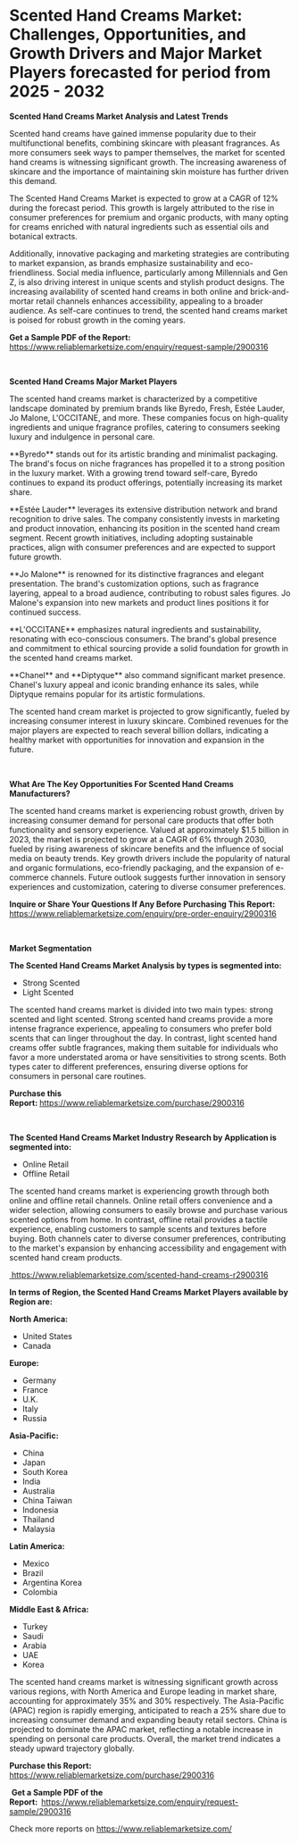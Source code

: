 <p><h1>Scented Hand Creams Market: Challenges, Opportunities, and Growth Drivers and Major Market Players forecasted for period from 2025 - 2032</h1></p><p><strong>Scented Hand Creams Market Analysis and Latest Trends</strong></p>
<p><p>Scented hand creams have gained immense popularity due to their multifunctional benefits, combining skincare with pleasant fragrances. As more consumers seek ways to pamper themselves, the market for scented hand creams is witnessing significant growth. The increasing awareness of skincare and the importance of maintaining skin moisture has further driven this demand. </p><p>The Scented Hand Creams Market is expected to grow at a CAGR of 12% during the forecast period. This growth is largely attributed to the rise in consumer preferences for premium and organic products, with many opting for creams enriched with natural ingredients such as essential oils and botanical extracts. </p><p>Additionally, innovative packaging and marketing strategies are contributing to market expansion, as brands emphasize sustainability and eco-friendliness. Social media influence, particularly among Millennials and Gen Z, is also driving interest in unique scents and stylish product designs. The increasing availability of scented hand creams in both online and brick-and-mortar retail channels enhances accessibility, appealing to a broader audience. As self-care continues to trend, the scented hand creams market is poised for robust growth in the coming years.</p></p>
<p><strong>Get a Sample PDF of the Report:&nbsp;</strong> <a href="https://www.reliablemarketsize.com/enquiry/request-sample/2900316?utm_campaign=3386&utm_medium=2&utm_source=Github&utm_content=ia&utm_term=16032025&utm_id=scented-hand-creams">https://www.reliablemarketsize.com/enquiry/request-sample/2900316</a></p>
<p>&nbsp;</p>
<p><strong>Scented Hand Creams Major Market Players</strong></p>
<p><p>The scented hand creams market is characterized by a competitive landscape dominated by premium brands like Byredo, Fresh, Estée Lauder, Jo Malone, L'OCCITANE, and more. These companies focus on high-quality ingredients and unique fragrance profiles, catering to consumers seeking luxury and indulgence in personal care.</p><p>**Byredo** stands out for its artistic branding and minimalist packaging. The brand's focus on niche fragrances has propelled it to a strong position in the luxury market. With a growing trend toward self-care, Byredo continues to expand its product offerings, potentially increasing its market share.</p><p>**Estée Lauder** leverages its extensive distribution network and brand recognition to drive sales. The company consistently invests in marketing and product innovation, enhancing its position in the scented hand cream segment. Recent growth initiatives, including adopting sustainable practices, align with consumer preferences and are expected to support future growth.</p><p>**Jo Malone** is renowned for its distinctive fragrances and elegant presentation. The brand's customization options, such as fragrance layering, appeal to a broad audience, contributing to robust sales figures. Jo Malone's expansion into new markets and product lines positions it for continued success.</p><p>**L'OCCITANE** emphasizes natural ingredients and sustainability, resonating with eco-conscious consumers. The brand's global presence and commitment to ethical sourcing provide a solid foundation for growth in the scented hand creams market.</p><p>**Chanel** and **Diptyque** also command significant market presence. Chanel's luxury appeal and iconic branding enhance its sales, while Diptyque remains popular for its artistic formulations.</p><p>The scented hand cream market is projected to grow significantly, fueled by increasing consumer interest in luxury skincare. Combined revenues for the major players are expected to reach several billion dollars, indicating a healthy market with opportunities for innovation and expansion in the future.</p></p>
<p>&nbsp;</p>
<p><strong>What Are The Key Opportunities For Scented Hand Creams Manufacturers?</strong></p>
<p><p>The scented hand creams market is experiencing robust growth, driven by increasing consumer demand for personal care products that offer both functionality and sensory experience. Valued at approximately $1.5 billion in 2023, the market is projected to grow at a CAGR of 6% through 2030, fueled by rising awareness of skincare benefits and the influence of social media on beauty trends. Key growth drivers include the popularity of natural and organic formulations, eco-friendly packaging, and the expansion of e-commerce channels. Future outlook suggests further innovation in sensory experiences and customization, catering to diverse consumer preferences.</p></p>
<p><strong>Inquire or Share Your Questions If Any Before Purchasing This Report:</strong> <a href="https://www.reliablemarketsize.com/enquiry/pre-order-enquiry/2900316?utm_campaign=3386&utm_medium=2&utm_source=Github&utm_content=ia&utm_term=16032025&utm_id=scented-hand-creams">https://www.reliablemarketsize.com/enquiry/pre-order-enquiry/2900316</a></p>
<p>&nbsp;</p>
<p><strong>Market Segmentation</strong></p>
<p><strong>The Scented Hand Creams Market Analysis by types is segmented into:</strong></p>
<p><ul><li>Strong Scented</li><li>Light Scented</li></ul></p>
<p><p>The scented hand creams market is divided into two main types: strong scented and light scented. Strong scented hand creams provide a more intense fragrance experience, appealing to consumers who prefer bold scents that can linger throughout the day. In contrast, light scented hand creams offer subtle fragrances, making them suitable for individuals who favor a more understated aroma or have sensitivities to strong scents. Both types cater to different preferences, ensuring diverse options for consumers in personal care routines.</p></p>
<p><strong>Purchase this Report:&nbsp;</strong><a href="https://www.reliablemarketsize.com/purchase/2900316?utm_campaign=3386&utm_medium=2&utm_source=Github&utm_content=ia&utm_term=16032025&utm_id=scented-hand-creams">https://www.reliablemarketsize.com/purchase/2900316</a></p>
<p>&nbsp;</p>
<p><strong>The Scented Hand Creams Market Industry Research by Application is segmented into:</strong></p>
<p><ul><li>Online Retail</li><li>Offline Retail</li></ul></p>
<p><p>The scented hand creams market is experiencing growth through both online and offline retail channels. Online retail offers convenience and a wider selection, allowing consumers to easily browse and purchase various scented options from home. In contrast, offline retail provides a tactile experience, enabling customers to sample scents and textures before buying. Both channels cater to diverse consumer preferences, contributing to the market's expansion by enhancing accessibility and engagement with scented hand cream products.</p></p>
<p><a href="https://www.reliablemarketsize.com/scented-hand-creams-r2900316?utm_campaign=3386&utm_medium=2&utm_source=Github&utm_content=ia&utm_term=16032025&utm_id=scented-hand-creams">&nbsp;https://www.reliablemarketsize.com/scented-hand-creams-r2900316</a></p>
<p><strong>In terms of Region, the Scented Hand Creams Market Players available by Region are:</strong></p>
<p>
    <p> <strong> North America: </strong>
        <ul>
            <li>United States</li>
            <li>Canada</li>
        </ul>
        </p> 
    <p> <strong> Europe: </strong>
        <ul>
            <li>Germany</li>
            <li>France</li>
            <li>U.K.</li>
            <li>Italy</li>
            <li>Russia</li>
        </ul>
        </p> 
    <p> <strong> Asia-Pacific: </strong>
        <ul>
            <li>China</li>
            <li>Japan</li>
            <li>South Korea</li>
            <li>India</li>
            <li>Australia</li>
            <li>China Taiwan</li>
            <li>Indonesia</li>
            <li>Thailand</li>
            <li>Malaysia</li>
        </ul>
        </p> 
    <p> <strong> Latin America: </strong>
        <ul>
            <li>Mexico</li>
            <li>Brazil</li>
            <li>Argentina Korea</li>
            <li>Colombia</li>
        </ul>
        </p> 
    <p> <strong> Middle East & Africa: </strong>
        <ul>
            <li>Turkey</li>
            <li>Saudi</li>
            <li>Arabia</li>
            <li>UAE</li>
            <li>Korea</li>
        </ul>
    </p>
    </p>
<p><p>The scented hand creams market is witnessing significant growth across various regions, with North America and Europe leading in market share, accounting for approximately 35% and 30% respectively. The Asia-Pacific (APAC) region is rapidly emerging, anticipated to reach a 25% share due to increasing consumer demand and expanding beauty retail sectors. China is projected to dominate the APAC market, reflecting a notable increase in spending on personal care products. Overall, the market trend indicates a steady upward trajectory globally.</p></p>
<p><strong>Purchase this Report: </strong><a href="https://www.reliablemarketsize.com/purchase/2900316?utm_campaign=3386&utm_medium=2&utm_source=Github&utm_content=ia&utm_term=16032025&utm_id=scented-hand-creams">https://www.reliablemarketsize.com/purchase/2900316</a></p>
<p>&nbsp;<strong>Get a Sample PDF of the Report:&nbsp;&nbsp;</strong><a href="https://www.reliablemarketsize.com/enquiry/request-sample/2900316?utm_campaign=3386&utm_medium=2&utm_source=Github&utm_content=ia&utm_term=16032025&utm_id=scented-hand-creams">https://www.reliablemarketsize.com/enquiry/request-sample/2900316</a></p>
<p><strong></strong></p>
<p>Check more reports on <a href="https://www.reliablemarketsize.com/?utm_campaign=3386&utm_medium=2&utm_source=Github&utm_content=ia&utm_term=16032025&utm_id=scented-hand-creams">https://www.reliablemarketsize.com/</a></p>